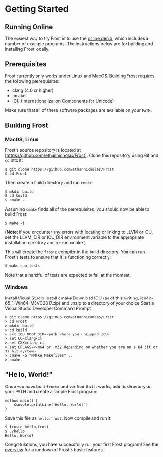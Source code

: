 Getting Started
===============

Running Online
--------------

The easiest way to try Frost is to use the [online demo](try.html), which includes a number of
example programs. The instructions below are for building and installing Frost locally.

Prerequisites
-------------

Frost currently only works under Linux and MacOS. Building Frost requires the following
prerequisites:

* clang (4.0 or higher)
* cmake
* ICU (Internationalization Components for Unicode)

Make sure that all of these software packages are available on your `PATH`.

Building Frost
--------------

### MacOS, Linux

Frost's source repository is located at [https://github.com/ethannicholas/Frost]. Clone this
repository using Git and `cd` into it:

    $ git clone https://github.com/ethannicholas/Frost
    $ cd Frost

Then create a build directory and run `cmake`:

    $ mkdir build
    $ cd build
    $ cmake ..

Assuming `cmake` finds all of the prerequisites, you should now be able to build Frost:

    $ make -j

(**Note:** if you encounter any errors with locating or linking to LLVM or ICU, set the LLVM_DIR
or ICU_DIR environment variable to the appropriate installation directory and re-run cmake.)

This will create the `frostc` compiler in the build directory. You can run Frost's tests to ensure
that it is functioning correctly:

    $ make run_tests

Note that a handful of tests are expected to fail at the moment.

### Windows

Install Visual Studio
Install cmake
Download ICU (as of this writing, icu4c-65_1-Win64-MSVC2017.zip) and unzip to a directory of your
choice
Start a Visual Studio Developer Command Prompt

    > git clone https://github.com/ethannicholas/Frost
    > cd Frost
    > mkdir build
    > cd build
    > set ICU_ROOT_DIR=<path where you unzipped ICU>
    > set CC=clang-cl
    > set CXX=clang-cl
    > set CFLAGS=<-m64 or -m32 depending on whether you are on a 64 bit or 32 bit system>
    > cmake -G "NMake Makefiles" ..
    > nmake

"Hello, World!"
---------------

Once you have built `frostc` and verified that it works, add its directory to your PATH and create a
simple Frost program:

    method main() {
        Console.printLine("Hello, World!")
    }

Save this file as `hello.frost`. Now compile and run it:

    $ frostc hello.frost
    $ ./hello
    Hello, World!

Congratulations, you have successfully run your first Frost program! See the
[overview](overview.md) for a rundown of Frost's basic features.
